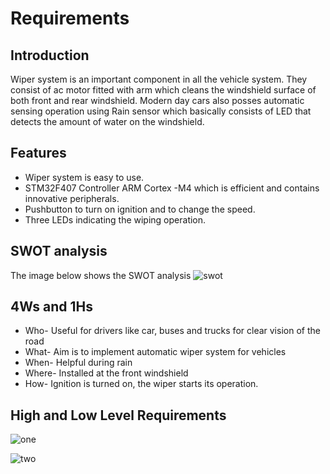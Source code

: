 # Requirements
## Introduction
Wiper system is an important component in all the vehicle system. They consist of ac motor fitted with arm which cleans the windshield surface of both front and rear windshield. Modern day cars also posses automatic sensing operation using Rain sensor which basically consists of LED that detects the amount of water on the windshield.
    
## Features

  - Wiper system is easy to use.
  - STM32F407 Controller ARM Cortex -M4 which is efficient and contains innovative peripherals.
  - Pushbutton to turn on ignition and to change the speed.
  - Three LEDs indicating the wiping operation.
   
## SWOT analysis
  
  The image below shows the SWOT analysis 
  ![swot](https://user-images.githubusercontent.com/68462123/167817970-b2e6d1df-1407-4363-82e7-9cf3ccc385e7.png)
  
## 4Ws and 1Hs
  
  - Who- Useful for drivers like car, buses and trucks for clear vision of the road
  - What- Aim is to implement automatic wiper system for vehicles
  - When- Helpful during rain 
  - Where- Installed at the front windshield
  - How- Ignition is turned on, the wiper starts its operation.
  
## High and Low Level Requirements
  
  ![one](https://user-images.githubusercontent.com/68462123/167818861-dce9be13-1e1d-472a-80c2-1493fc42e071.png)
  
  ![two](https://user-images.githubusercontent.com/68462123/167818897-2ab71c7f-9ed6-43d1-8219-ad050e91f6ae.png)
